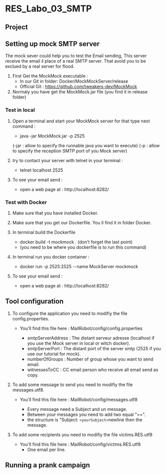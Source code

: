 # RES_Labo_03_SMTP

## Project

## Setting up mock SMTP server
The mock sever could help you to test the Email sending, This server receive the email il place of a real SMTP server. That avoid you to be exclued by a real server for flood.


1. First Get the MockMock executable : 
	- In our Git in folder: Docker/MockMockServer/release
	- Official Git : https://github.com/tweakers-dev/MockMock
2. Normaly you have get the MockMock.jar file (you find it in release folder)

### Test in local

1. Open a terminal and start your MockMock server for that type next command :
	- java -jar MockMock.jar -p 2525

	(-jar : allow to specify the runnable java you want to execute)
    (-p : allow to specify the reception SMTP port of you Mock server)
2. try to contact your server with telnet in your terminal :
	- telnet localhost 2525

3. To see your email send :
	- open a web page at : http://localhost:8282/
    
### Test with Docker
1. Make sure that you have installed Docker.
2. Make sure that you get our Dockerfile. You ll find it in folder Docker.
3. In terminal build the Dockerfile
	- docker build -t mockmock . (don't forget the last point)
	- (you need to be where you dockerfile is to run this command)
4. In terminal run you docker container :
	- docker run -p 2525:2525 --name MockServer mockmock

6. To see your email send :
	- open a web page at : http://localhost:8282/
	
## Tool configuration

1. To configure the application you need to modifiy the file config.properties.
	- You'll find this file here : MailRobot/config/config.properties

		- smtpServerAddress : The distant serveur adresse (localhost if you use the Mock server in local or witch docker).
		- smtpServerPort : The distant port of the server smtp (2525 if you use our tutorial for mock).
		- numberOfGroups : Number of group whose you want to send email.
		- witnessesToCC : CC email person who receive all email send as copy. 
	
2. To add some message to send you need to modifiy the file messages.utf8.
	- You'll find this file here : MailRobot/config/messages.utf8
	
    	- Every message need a Subject and un message.
    	- Between your messages you need to add two equal "==".
    	- the structure is "Subject: `<yourSubject>`newline then the message.
    	
3. To add some recipients you need to modifiy the file victims.RES.utf8
	- You'll find this file here : MailRobot/config/victims.RES.utf8
		- One email per line.

## Running a prank campaign
